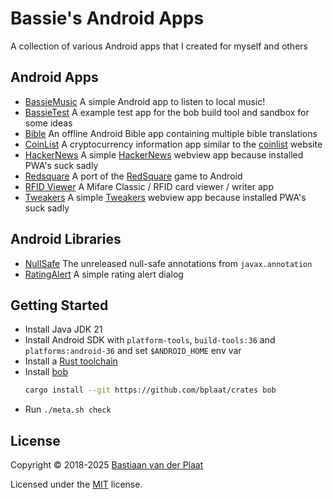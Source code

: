 # Bassie's Android Apps

A collection of various Android apps that I created for myself and others

## Android Apps

-   [BassieMusic](bassiemusic/) A simple Android app to listen to local music!
-   [BassieTest](bassietest/) A example test app for the bob build tool and sandbox for some ideas
-   [Bible](bible/) An offline Android Bible app containing multiple bible translations
-   [CoinList](coinlist/) A cryptocurrency information app similar to the [coinlist](https://github.com/bplaat/coinlist) website
-   [HackerNews](hackernews/) A simple [HackerNews](https://news.ycombinator.com/) webview app because installed PWA's suck sadly
-   [Redsquare](redsquare/) A port of the [RedSquare](https://github.com/plaatsoft/redsquare) game to Android
-   [RFID Viewer](rfidviewer/) A Mifare Classic / RFID card viewer / writer app
-   [Tweakers](tweakers/) A simple [Tweakers](https://tweakers.net/) webview app because installed PWA's suck sadly

## Android Libraries

-   [NullSafe](lib/nullsafe/) The unreleased null-safe annotations from `javax.annotation`
-   [RatingAlert](lib/ratingalert/) A simple rating alert dialog

## Getting Started

-   Install Java JDK 21
-   Install Android SDK with `platform-tools`, `build-tools:36` and `platforms:android-36` and set `$ANDROID_HOME` env var
-   Install a [Rust toolchain](https://rustup.rs/)
-   Install [bob](https://github.com/bplaat/crates/tree/master/bin/bob)
    ```sh
    cargo install --git https://github.com/bplaat/crates bob
    ```
-   Run `./meta.sh check`

## License

Copyright © 2018-2025 [Bastiaan van der Plaat](https://github.com/bplaat)

Licensed under the [MIT](LICENSE) license.
